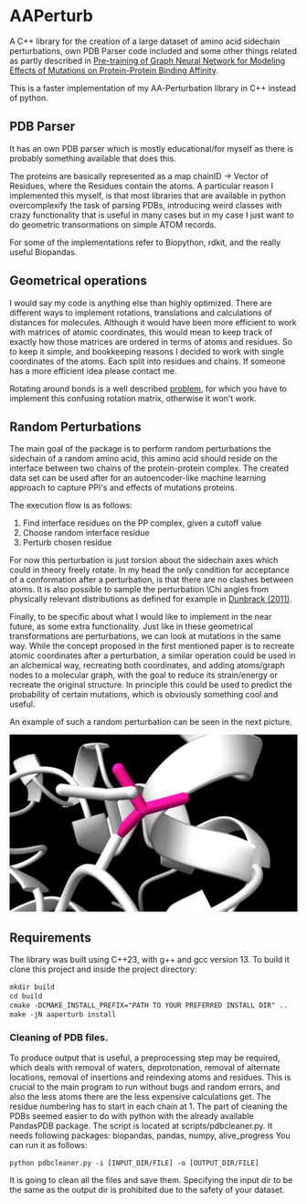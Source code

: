 # AAPerturb
A C++ library for the creation of a large dataset of amino acid sidechain perturbations, own PDB Parser code included and some other things related as partly described in [Pre-training of Graph Neural Network for Modeling Effects of Mutations on Protein-Protein Binding Affinity](https://arxiv.org/abs/2008.12473).

This is a faster implementation of my AA-Perturbation library in C++ instead of python.

## PDB Parser
It has an own PDB parser which is mostly educational/for myself as there is probably something available that does this.

The proteins are basically represented as a map chainID -> Vector of Residues, where the Residues contain the atoms.
A particular reason I implemented this myself, is that most libraries that are available in python overcomplexify the task of parsing PDBs,
introducing weird classes with crazy functionality that is useful in many cases but in my case I just want to do geometric transormations on simple ATOM records.

For some of the implementations refer to Biopython, rdkit, and the really useful Biopandas.


## Geometrical operations

I would say my code is anything else than highly optimized. There are different ways to implement rotations, translations and calculations of distances for molecules.
Although it would have been more efficient to work with matrices of atomic coordinates, this would mean to keep track of exactly how those matrices are ordered in terms of atoms and residues.
So to keep it simple, and bookkeeping reasons I decided to work with single coordinates of the atoms. Each split into residues and chains. If someone has a more efficient idea please contact me.

Rotating around bonds is a well described [problem](https://sites.google.com/site/glennmurray/glenn-murray-ph-d/rotation-matrices-and-formulas/rotation-about-an-arbitrary-axis-in-3-dimensions), for which you have to implement this confusing rotation matrix, otherwise it won't work.

## Random Perturbations

The main goal of the package is to perform random perturbations the sidechain of a random amino acid, this amino acid should reside
on the interface between two chains of the protein-protein complex.
The created data set can be used after for an autoencoder-like machine learning approach to capture PPI's and effects of mutations proteins.

The execution flow is as follows:
1. Find interface residues on the PP complex, given a cutoff value
2. Choose random interface residue
3. Perturb chosen residue

For now this perturbation is just torsion about the sidechain axes which could in theory freely rotate.
In my head the only condition for acceptance of a conformation after a perturbation, is that there are no clashes between atoms.
It is also possible to sample the perturbation \Chi angles from physically relevant distributions as defined for example in [Dunbrack (2011)](http://dunbrack.fccc.edu/lab/bbdep2010).


Finally, to be specific about what I would like to implement in the near future, as some extra functionality.
Just like in these geometrical transformations are perturbations, we can look at mutations in the same way. While the concept proposed in the first mentioned paper is to recreate atomic coordinates after a perturbation, a similar operation could be used in an alchemical way, recreating both coordinates, and adding atoms/graph nodes to a molecular graph, with the goal to reduce its strain/energy or recreate the original structure.
In principle this could be used to predict the probability of certain mutations, which is obviously something cool and useful.

An example of such a random perturbation can be seen in the next picture.

![image](image/image2.png)

## Requirements

The library was built using C++23, with g++ and gcc version 13.
To build it clone this project and inside the project directory:


```
mkdir build
cd build
cmake -DCMAKE_INSTALL_PREFIX="PATH TO YOUR PREFERRED INSTALL DIR" ..
make -jN aaperturb install 
```

### Cleaning of PDB files.

To produce output that is useful, a preprocessing step may be required, which deals with removal of waters, deprotonation, removal of alternate locations, removal of insertions and reindexing atoms and residues.
This is crucial to the main program to run without bugs and random errors, and also the less atoms there are the less expensive calculations get.
The residue numbering has to start in each chain at 1.
The part of cleaning the PDBs seemed easier to do with python with the already available PandasPDB package. The script is located at scripts/pdbcleaner.py.
It needs following packages: biopandas, pandas, numpy, alive_progress
You can run it as follows:
```
python pdbcleaner.py -i [INPUT_DIR/FILE] -o [OUTPUT_DIR/FILE]
```

It is going to clean all the files and save them. Specifying the input dir to be the same as the output dir is prohibited due to the safety of your dataset.





